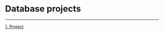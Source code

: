 # Database projects

------------------------------------
[1. Project](hurtownia_ubran/postgres/README.md)
